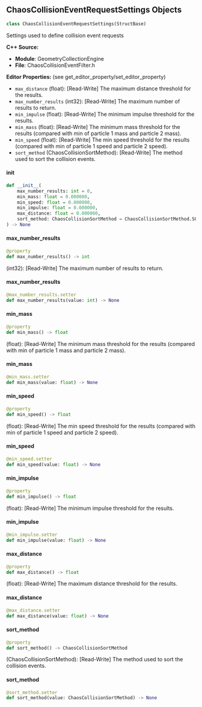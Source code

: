 ## ChaosCollisionEventRequestSettings Objects

```python
class ChaosCollisionEventRequestSettings(StructBase)
```

Settings used to define collision event requests

**C++ Source:**

- **Module**: GeometryCollectionEngine
- **File**: ChaosCollisionEventFilter.h

**Editor Properties:** (see get_editor_property/set_editor_property)

- ``max_distance`` (float):  [Read-Write] The maximum distance threshold for the results.
- ``max_number_results`` (int32):  [Read-Write] The maximum number of results to return.
- ``min_impulse`` (float):  [Read-Write] The minimum impulse threshold for the results.
- ``min_mass`` (float):  [Read-Write] The minimum mass threshold for the results (compared with min of particle 1 mass and particle 2 mass).
- ``min_speed`` (float):  [Read-Write] The min speed threshold for the results (compared with min of particle 1 speed and particle 2 speed).
- ``sort_method`` (ChaosCollisionSortMethod):  [Read-Write] The method used to sort the collision events.

<a id="unreal.ChaosCollisionEventRequestSettings.__init__"></a>

#### __init__

```python
def __init__(
    max_number_results: int = 0,
    min_mass: float = 0.000000,
    min_speed: float = 0.000000,
    min_impulse: float = 0.000000,
    max_distance: float = 0.000000,
    sort_method: ChaosCollisionSortMethod = ChaosCollisionSortMethod.SORT_NONE
) -> None
```

<a id="unreal.ChaosCollisionEventRequestSettings.max_number_results"></a>

#### max_number_results

```python
@property
def max_number_results() -> int
```

(int32):  [Read-Write] The maximum number of results to return.

<a id="unreal.ChaosCollisionEventRequestSettings.max_number_results"></a>

#### max_number_results

```python
@max_number_results.setter
def max_number_results(value: int) -> None
```

<a id="unreal.ChaosCollisionEventRequestSettings.min_mass"></a>

#### min_mass

```python
@property
def min_mass() -> float
```

(float):  [Read-Write] The minimum mass threshold for the results (compared with min of particle 1 mass and particle 2 mass).

<a id="unreal.ChaosCollisionEventRequestSettings.min_mass"></a>

#### min_mass

```python
@min_mass.setter
def min_mass(value: float) -> None
```

<a id="unreal.ChaosCollisionEventRequestSettings.min_speed"></a>

#### min_speed

```python
@property
def min_speed() -> float
```

(float):  [Read-Write] The min speed threshold for the results (compared with min of particle 1 speed and particle 2 speed).

<a id="unreal.ChaosCollisionEventRequestSettings.min_speed"></a>

#### min_speed

```python
@min_speed.setter
def min_speed(value: float) -> None
```

<a id="unreal.ChaosCollisionEventRequestSettings.min_impulse"></a>

#### min_impulse

```python
@property
def min_impulse() -> float
```

(float):  [Read-Write] The minimum impulse threshold for the results.

<a id="unreal.ChaosCollisionEventRequestSettings.min_impulse"></a>

#### min_impulse

```python
@min_impulse.setter
def min_impulse(value: float) -> None
```

<a id="unreal.ChaosCollisionEventRequestSettings.max_distance"></a>

#### max_distance

```python
@property
def max_distance() -> float
```

(float):  [Read-Write] The maximum distance threshold for the results.

<a id="unreal.ChaosCollisionEventRequestSettings.max_distance"></a>

#### max_distance

```python
@max_distance.setter
def max_distance(value: float) -> None
```

<a id="unreal.ChaosCollisionEventRequestSettings.sort_method"></a>

#### sort_method

```python
@property
def sort_method() -> ChaosCollisionSortMethod
```

(ChaosCollisionSortMethod):  [Read-Write] The method used to sort the collision events.

<a id="unreal.ChaosCollisionEventRequestSettings.sort_method"></a>

#### sort_method

```python
@sort_method.setter
def sort_method(value: ChaosCollisionSortMethod) -> None
```

<a id="unreal.ChaosRemovalEventRequestSettings"></a>